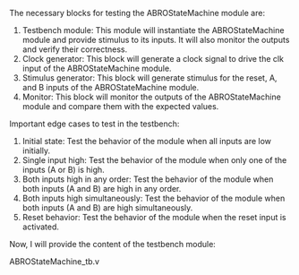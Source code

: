 The necessary blocks for testing the ABROStateMachine module are:
1. Testbench module: This module will instantiate the ABROStateMachine module and provide stimulus to its inputs. It will also monitor the outputs and verify their correctness.
2. Clock generator: This block will generate a clock signal to drive the clk input of the ABROStateMachine module.
3. Stimulus generator: This block will generate stimulus for the reset, A, and B inputs of the ABROStateMachine module.
4. Monitor: This block will monitor the outputs of the ABROStateMachine module and compare them with the expected values.

Important edge cases to test in the testbench:
1. Initial state: Test the behavior of the module when all inputs are low initially.
2. Single input high: Test the behavior of the module when only one of the inputs (A or B) is high.
3. Both inputs high in any order: Test the behavior of the module when both inputs (A and B) are high in any order.
4. Both inputs high simultaneously: Test the behavior of the module when both inputs (A and B) are high simultaneously.
5. Reset behavior: Test the behavior of the module when the reset input is activated.

Now, I will provide the content of the testbench module:

ABROStateMachine_tb.v
